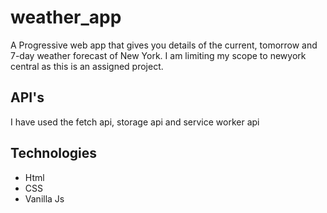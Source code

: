 # weather_app
A Progressive web app that gives you details of the current, tomorrow and 7-day weather forecast of New York. I am limiting my scope to newyork central as this is an assigned project. 
<h2>API's</h2>
I have used the fetch api, storage api and service worker api

<h2>Technologies</h2>
  <ul>
  <li>Html</li>
  <li>CSS</li>
  <li>Vanilla Js</li>
</ul>
